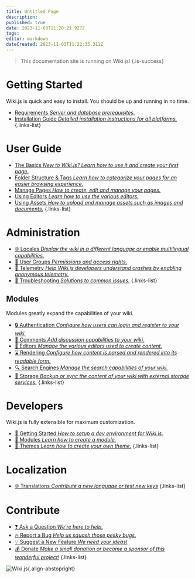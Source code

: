 ```yaml
---
title: Untitled Page
description: 
published: true
date: 2023-11-03T11:28:21.927Z
tags: 
editor: markdown
dateCreated: 2023-11-03T11:22:35.311Z
---
```


> This documentation site is running on Wiki.js!
{.is-success}

# Getting Started

Wiki.js is quick and easy to install. You should be up and running in no time.

- [Requirements *Server and database prerequisites.*](/install/requirements)
- [Installation Guide *Detailed installation instructions for all platforms.*](/install)
{.links-list}

# User Guide

- [The Basics *New to Wiki.js? Learn how to use it and create your first page.*](/guide/intro)
- [Folder Structure & Tags *Learn how to categorize your pages for an easier browsing experience.*](/guide/structure)
- [Manage Pages *How to create, edit and manage your pages.*](/guide/pages)
- [Using Editors *Learn how to use the various editors.*](/editors)
- [Using Assets *How to upload and manage assets such as images and documents.*](/guide/assets)
{.links-list}

# Administration

- [:globe_with_meridians: Locales *Display the wiki in a different language or enable multilingual capabilities.*](/locales)
- [:busts_in_silhouette: User Groups *Permissions and access rights.*](/groups)
- [:satellite: Telemetry *Help Wiki.js developers understand crashes by enabling anonymous telemetry.*](/telemetry)
- [:wrench: Troubleshooting *Solutions to common issues.*](/troubleshooting)
{.links-list}

## Modules
Modules greatly expand the capabilities of your wiki.
- [:lock: Authentication *Configure how users can login and register to your wiki.*](/auth)
- [:speech_balloon: Comments *Add discussion capabilities to your wiki.*](/comments)
- [:pencil: Editors *Manage the various editors used to create content.*](/editors)
- [:hourglass: Rendering *Configure how content is parsed and rendered into its readable form.*](/rendering)
- [:mag: Search Engines *Manage the search capabilities of your wiki.*](/search)
- [:floppy_disk: Storage *Backup or sync the content of your wiki with external storage services.*](/storage)
{.links-list}

# Developers

Wiki.js is fully extensible for maximum customization.

- [:book: Getting Started *How to setup a dev environment for Wiki.js.*](/dev)
- [:closed_book: Modules *Learn how to create a module.*](/dev/modules)
- [:art: Themes *Learn how to create your own theme.*](/dev/themes)
{.links-list}

# Localization
- [:globe_with_meridians: Translations *Contribute a new language or test new keys*](/dev/translations)
{.links-list}

# Contribute
- [:question: Ask a Question *We're here to help.*](https://github.com/Requarks/wiki/discussions)
- [:fire: Report a Bug *Help us squash those pesky bugs.*](https://github.com/Requarks/wiki/discussions)
- [:bulb: Suggest a New Feature *We need your ideas!*](https://requests.requarks.io/wiki)
- [:moneybag: Donate *Make a small donation or become a sponsor of this wonderful project!*](https://js.wiki/donate)
{.links-list}

![Wiki.js](https://static.requarks.io/logo/wikijs-butterfly.svg){.align-abstopright}